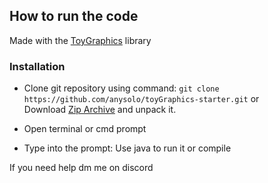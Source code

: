 ## How to run the code

Made with the
[ToyGraphics](https://www.anysolo.com/toyGraphics) library

### Installation

* Clone git repository using command: `git clone https://github.com/anysolo/toyGraphics-starter.git`
or  
Download [Zip Archive](https://github.com/anysolo/toyGraphics-starter/archive/master.zip) and unpack it.

* Open terminal or cmd prompt

* Type into the prompt: Use java to run it or compile

If you need help dm me on discord
